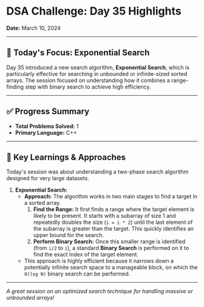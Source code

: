 # DSA Challenge: Day 35 Highlights

**Date:** March 10, 2024

---

## 🎯 Today's Focus: Exponential Search

Day 35 introduced a new search algorithm, **Exponential Search**, which is particularly effective for searching in unbounded or infinite-sized sorted arrays. The session focused on understanding how it combines a range-finding step with binary search to achieve high efficiency.

---

## ✅ Progress Summary

-   **Total Problems Solved:** 1
-   **Primary Language:** C++

---

## 🧠 Key Learnings & Approaches

Today's session was about understanding a two-phase search algorithm designed for very large datasets.

1.  **Exponential Search:**
    -   **Approach:** The algorithm works in two main stages to find a target in a sorted array.
        1.  **Find the Range:** It first finds a range where the target element is likely to be present. It starts with a subarray of size 1 and repeatedly doubles the size (`i = i * 2`) until the last element of the subarray is greater than the target. This quickly identifies an upper bound for the search.
        2.  **Perform Binary Search:** Once this smaller range is identified (from `i/2` to `i`), a standard **Binary Search** is performed on it to find the exact index of the target element.
    -   This approach is highly efficient because it narrows down a potentially infinite search space to a manageable block, on which the `O(log N)` binary search can be performed.

---

_A great session on an optimized search technique for handling massive or unbounded arrays!_
